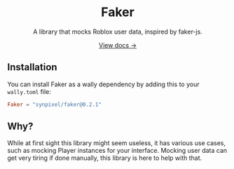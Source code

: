 <div align="center">
    <h1>Faker</h1>
    <p>A library that mocks Roblox user data, inspired by faker-js.</p>
    <a href="https://synpixel.github.io/rbx-faker/">View docs →</a>
</div>

## Installation

You can install Faker as a wally dependency by adding this to your `wally.toml` file:

```toml
Faker = "synpixel/faker@0.2.1"
```

## Why?

While at first sight this library might seem useless, it has various use cases, such as mocking Player instances for your interface.
Mocking user data can get very tiring if done manually, this library is here to help with that.
